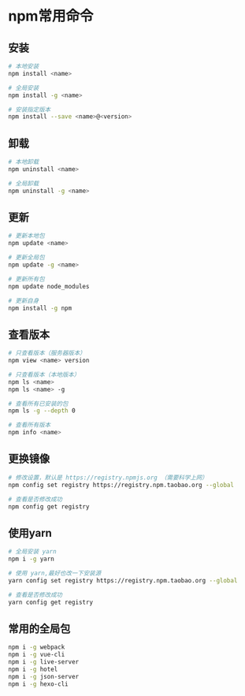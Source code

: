 # npm常用命令

## 安装

```bash
# 本地安装
npm install <name>

# 全局安装
npm install -g <name>

# 安装指定版本
npm install --save <name>@<version>
```

## 卸载

```bash
# 本地卸载
npm uninstall <name>

# 全局卸载
npm uninstall -g <name>
```

## 更新

```bash
# 更新本地包
npm update <name>

# 更新全局包
npm update -g <name>

# 更新所有包
npm update node_modules

# 更新自身
npm install -g npm
```

## 查看版本

```bash
# 只查看版本（服务器版本）
npm view <name> version

# 只查看版本（本地版本）
npm ls <name>
npm ls <name> -g

# 查看所有已安装的包
npm ls -g --depth 0

# 查看所有版本
npm info <name>
```

## 更换镜像

```bash
# 修改设置，默认是 https://registry.npmjs.org （需要科学上网）
npm config set registry https://registry.npm.taobao.org --global

# 查看是否修改成功
npm config get registry
```

## 使用yarn

```bash
# 全局安装 yarn
npm i -g yarn

# 使用 yarn,最好也改一下安装源
yarn config set registry https://registry.npm.taobao.org --global

# 查看是否修改成功
yarn config get registry
```

## 常用的全局包

```bash
npm i -g webpack
npm i -g vue-cli
npm i -g live-server
npm i -g hotel
npm i -g json-server
npm i -g hexo-cli
```


